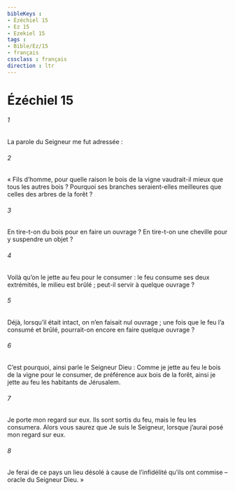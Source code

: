 ```yaml
---
bibleKeys : 
- Ézéchiel 15
- Ez 15
- Ezekiel 15
tags : 
- Bible/Ez/15
- français
cssclass : français
direction : ltr
---
```


# Ézéchiel 15

###### 1
La parole du Seigneur me fut adressée :
###### 2
« Fils d’homme, pour quelle raison le bois de la vigne vaudrait-il mieux que tous les autres bois ? Pourquoi ses branches seraient-elles meilleures que celles des arbres de la forêt ?
###### 3
En tire-t-on du bois
pour en faire un ouvrage ?
En tire-t-on une cheville
pour y suspendre un objet ?
###### 4
Voilà qu’on le jette au feu pour le consumer :
le feu consume ses deux extrémités,
le milieu est brûlé ;
peut-il servir à quelque ouvrage ?
###### 5
Déjà, lorsqu’il était intact,
on n’en faisait nul ouvrage ;
une fois que le feu l’a consumé et brûlé,
pourrait-on encore en faire quelque ouvrage ?
###### 6
C’est pourquoi, ainsi parle le Seigneur Dieu :
Comme je jette au feu le bois de la vigne
pour le consumer, de préférence aux bois de la forêt,
ainsi je jette au feu les habitants de Jérusalem.
###### 7
Je porte mon regard sur eux.
Ils sont sortis du feu, mais le feu les consumera.
Alors vous saurez que Je suis le Seigneur,
lorsque j’aurai posé mon regard sur eux.
###### 8
Je ferai de ce pays un lieu désolé
à cause de l’infidélité qu’ils ont commise
– oracle du Seigneur Dieu. »
